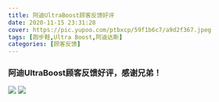 ```yaml
---
title: 阿迪UltraBoost顾客反馈好评
date: 2020-11-15 23:31:28
cover: https://pic.yupoo.com/ptbxcp/59f1b6c7/a9d2f367.jpeg
tags: [跑步鞋,Ultra Boost,阿迪达斯]
categories: [顾客反馈]
---
```


###  阿迪UltraBoost顾客反馈好评，感谢兄弟！
![](https://pic.yupoo.com/ptbxcp/cb628b89/85d6aed2.jpeg)
![](https://pic.yupoo.com/ptbxcp/59f1b6c7/a9d2f367.jpeg)
